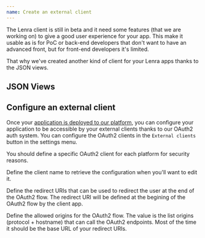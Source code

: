 ```yaml
---
name: Create an external client
---
```


The Lenra client is still in beta and it need some features (that we are working on) to give a good user experience for your app.
This make it usable as is for PoC or back-end developers that don't want to have an advanced front, but for front-end developers it's limited.

That why we've created another kind of client for your Lenra apps thanks to the JSON views.

## JSON Views



## Configure an external client

Once your [application is deployed to our platform](../getting-started/deploy-app.html), you can configure your application to be accessible by your external clients thanks to our OAuth2 auth system.
You can configure the OAuth2 clients in the `External clients` button in the settings menu.

You should define a specific OAuth2 client for each platform for security reasons.

Define the client name to retrieve the configuration when you'll want to edit it.

Define the redirect URIs that can be used to redirect the user at the end of the OAuth2 flow.
The redirect URI will be defined at the begining of the OAuth2 flow by the client app.

Define the allowed origins for the OAuth2 flow.
The value is the list origins (protocol + hostname) that can call the OAuth2 endpoints.
Most of the time it should be the base URL of your redirect URIs.

